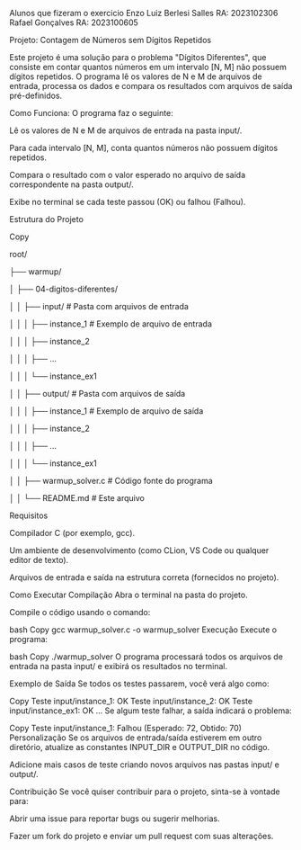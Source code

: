 Alunos que fizeram o exercicio
Enzo Luiz Berlesi Salles  RA: 2023102306 <br>
Rafael Gonçalves RA: 2023100605


Projeto: Contagem de Números sem Dígitos Repetidos

Este projeto é uma solução para o problema "Dígitos Diferentes", que consiste em contar quantos números em um intervalo [N, M] não possuem dígitos repetidos. O programa lê os valores de N e M de arquivos de entrada, processa os dados e compara os resultados com arquivos de saída pré-definidos.

Como Funciona:
O programa faz o seguinte:

Lê os valores de N e M de arquivos de entrada na pasta input/.

Para cada intervalo [N, M], conta quantos números não possuem dígitos repetidos.

Compara o resultado com o valor esperado no arquivo de saída correspondente na pasta output/.

Exibe no terminal se cada teste passou (OK) ou falhou (Falhou).

Estrutura do Projeto

Copy

root/

├── warmup/

│   ├── 04-digitos-diferentes/

│   │   ├── input/                  # Pasta com arquivos de entrada

│   │   │   ├── instance_1          # Exemplo de arquivo de entrada

│   │   │   ├── instance_2

│   │   │   ├── ...

│   │   │   └── instance_ex1

│   │   ├── output/                 # Pasta com arquivos de saída

│   │   │   ├── instance_1          # Exemplo de arquivo de saída

│   │   │   ├── instance_2

│   │   │   ├── ...

│   │   │   └── instance_ex1

│   │   ├── warmup_solver.c         # Código fonte do programa

│   │   └── README.md               # Este arquivo

Requisitos

Compilador C (por exemplo, gcc).

Um ambiente de desenvolvimento (como CLion, VS Code ou qualquer editor de texto).

Arquivos de entrada e saída na estrutura correta (fornecidos no projeto).

Como Executar
Compilação
Abra o terminal na pasta do projeto.

Compile o código usando o comando:

bash
Copy
gcc warmup_solver.c -o warmup_solver
Execução
Execute o programa:

bash
Copy
./warmup_solver
O programa processará todos os arquivos de entrada na pasta input/ e exibirá os resultados no terminal.

Exemplo de Saída
Se todos os testes passarem, você verá algo como:

Copy
Teste input/instance_1: OK
Teste input/instance_2: OK
Teste input/instance_ex1: OK
...
Se algum teste falhar, a saída indicará o problema:

Copy
Teste input/instance_1: Falhou (Esperado: 72, Obtido: 70)
Personalização
Se os arquivos de entrada/saída estiverem em outro diretório, atualize as constantes INPUT_DIR e OUTPUT_DIR no código.

Adicione mais casos de teste criando novos arquivos nas pastas input/ e output/.

Contribuição
Se você quiser contribuir para o projeto, sinta-se à vontade para:

Abrir uma issue para reportar bugs ou sugerir melhorias.

Fazer um fork do projeto e enviar um pull request com suas alterações.
